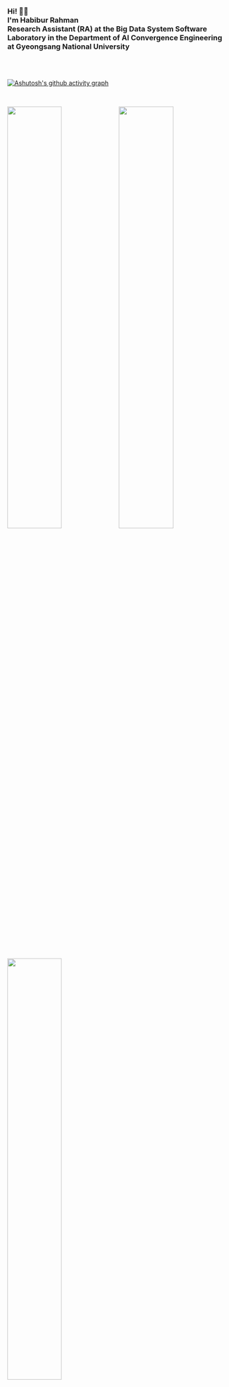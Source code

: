 <!-- <a href="https://AK1.io" rel="akshay2211">![](https://raw.githubusercontent.com/akshay2211/akshay2211.github.io/master/img/banner_dark.png)</a> -->
<h3>Hi! 👋🤓<br>I'm Habibur Rahman<br>Research Assistant (RA) at the Big Data System Software Laboratory in the Department of AI Convergence Engineering at Gyeongsang National University</h3>

<br/>
<br/>

[![Ashutosh's github activity graph](https://github-readme-activity-graph.vercel.app/graph?username=bithabib&bg_color=ffffff&color=2d202c&line=71416e&point=403d3d&area=true&hide_border=true)](https://github.com/ashutosh00710/github-readme-activity-graph)


<br/>
<p align="left">
  <img width="49.5%" src="https://github-readme-stats.vercel.app/api/top-langs/?username=bithabib&layout=compact"/>
  <img width="49.5%" src="https://github-readme-stats.vercel.app/api?username=bithabib&show_icons=true&count_private=true&hide_border=true" />
  <img width="49.5%" src="https://github-readme-streak-stats.herokuapp.com?user=bithabib&date_format=M%20j%5B%2C%20Y%5D)]" />
</p>
<br>
<p align="center"> 
  Visitor count<br>
  <a href="#"><img src="https://profile-counter.glitch.me/bithabib/count.svg"/></a>
</p>

<h3>Where to find me</h3>
<p><a href="https://github.com/bithabib" target="_blank"><img alt="Github" src="https://img.shields.io/badge/GitHub-%2312100E.svg?&style=for-the-badge&logo=Github&logoColor=white" /></a> </a> <a href="https://www.linkedin.com/in/habibur-rahman-61bb9a114" target="_blank"><img alt="LinkedIn" src="https://img.shields.io/badge/linkedin-%230077B5.svg?&style=for-the-badge&logo=linkedin&logoColor=white" /></a> <a href="https://medium.com/@habib.usa2014" target="_blank"><img alt="Medium" src="https://img.shields.io/badge/medium-%2312100E.svg?&style=for-the-badge&logo=medium&logoColor=white" /></a>
</p>

[**You like what you see? Then nominate me for GitHub Stars!**](https://stars.github.com/bithabib/)<br/>


